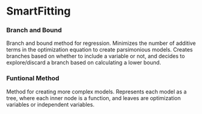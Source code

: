 # SmartFitting

### Branch and Bound
Branch and bound method for regression. Minimizes the number of additive terms in the optimization equation to create parsimonious models. Creates branches based on whether to include a variable or not, and decides to explore/discard a branch based on calculating a lower bound. 

### Funtional Method
Method for creating more complex models. Represents each model as a tree, where each inner node is a function, and leaves are optimization variables or independent variables.
